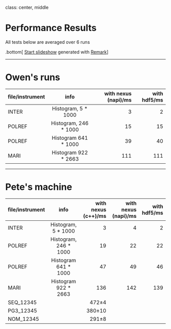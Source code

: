 class: center, middle

# Performance Results

All tests below are averaged over 6 runs

.bottom[
[Start slideshow](https://tripu.github.io/remark/remarkise?url=https://github.com/OwenArnold/hdf5_vs_nexus/blob/master/results/read_results.md) generated with [Remark](https://github.com/gnab/remark)]

---

# Owen's runs


| file/instrument        | info           | with nexus (napi)/ms  | with hdf5/ms
| ------------- |:-------------:| -----:|-----:|
| INTER      | Histogram, 5 * 1000 |3 | 2|
| POLREF      | Histogram, 246 * 1000      |   15 | 15 |
| POLREF | Histogram 641 * 1000   |  39   | 40|
| MARI | Histogram 922 * 2663    |  111   | 111 |

---

# Pete's machine

| file/instrument        | info           | with nexus (c++)/ms  | with nexus (napi)/ms | with hdf5/ms
| ------------- |:----------------------:| -----:| -----:| -----:|
| INTER         | Histogram, 5 * 1000    |   3     |   4 |   2 |
| POLREF        | Histogram, 246 * 1000  |  19     |  22 |  22 |
| POLREF        | Histogram 641 * 1000   |  47     |  49 |  46 |
| MARI          | Histogram 922 * 2663   | 136     | 142 | 139 |
| SEQ_12345     |                        | 472&plusmn;4  |     |     |
| PG3_12345     |                        | 380&plusmn;10 |     |     |
| NOM_12345     |                        | 291&plusmn;8  |     |     |